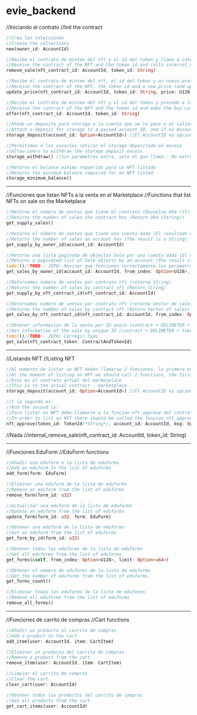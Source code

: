 # evie_backend

//Iniciando el contrato
//Init the contract

```rs
//Crea las colecciones
//Create the collections
new(owner_id: AccountId) 
```
```rs
//Recibe el contrato de minteo del nft y el id del token y llama a internal_remove_sale
//Receive the contract of the NFT and the token id and calls internal_remove_sale
remove_sale(nft_contract_id: AccountId, token_id: String)
```
    
```rs
//Recibe el contrato de minteo del nft, el id del token y un nuevo precio (Y lo actualiza)
//Receive the contract of the NFT, the token id and a new price (and update)
update_price(nft_contract_id: AccountId, token_id: String, price: U128)
```
    
```rs
//Recibe el contrato de minteo del nft y el id del token y procede a la compra llamando a process_purchase
//Receive the contract of the NFT and the token id and make the buy calling to process_purchase
offer(nft_contract_id: AccountId, token_id: String)
```
    
```rs
//Añade un deposito para storage a la cuenta que se le pase o al caller si no se le pasa una
//Attach a deposit for storage to a passed account ID, and if no Account ID it takes the caller
storage_deposit(account_id: Option<AccountId>) //El AccountID es opcional, si no se manda toma el caller - optional, if not passed take the caller
```
    
```rs
//Permitimos a los usuarios retirar el storage depositado en exceso
//Allow users to withdraw the storage deposit excess
storage_withdraw() //Sin parametros extra, solo el que llama - No extra parameter, takes the caller
```
    
```rs
//Retorna el balance minimo requerido para un NFT listado
//Returns the minimum balance required for an NFT listed
storage_minimum_balance()
```

__________________________________________________________________________________________________________________________________________________

//Funciones que listan NFTs a la venta en el Marketplace
//Functions that list NFTs on sale on the Marketplace

```rs
//Retorna el número de ventas que tiene el contrato (Devuelve U64 (String))
//Returns the number of sales the contract has (Return U64 (String))
get_supply_sales()
```
    
```rs
//Retorna el número de ventas que tiene una cuenta dada (El resultado es un String)
//Returns the number of sales an account has (The result is a String)
get_supply_by_owner_id(account_id: AccountId)
```
    
```rs
//Retorna una lista paginada de objectos Sale por una cuenta dada (El resultado es un Vector)
//Returns a paginated list of Sale objects by an account (The result is a Vector)
todo!()//TODO - JEPH: Revisar que funcionen correctamente los parametros opcionales
get_sales_by_owner_id(account_id: AccountId, from_index: Option<U128>, limit: Option<u64>,)
```
    
```rs
//Retornamos numero de ventas por contrato nft (retorna String)
//Returns the number of sales by contract nft (Return String)
get_supply_by_nft_contract_id(nft_contract_id: AccountId)
```
    
```rs
//Retornamos numero de ventas por contrato nft (retorna Vector de sales)
//Returns the number of sales by contract nft (Return Vector of sales)
get_sales_by_nft_contract_id(nft_contract_id: AccountId, from_index: Option<U128>, limit: Option<u64>,)
```
    
```rs
//Obtener información de la venta por ID unico (contract + DELIMETER + token ID)
//Get information of the sale by unique ID (contract + DELIMETER + token ID)
todo!()//TODO - JEPH: Corregir Typo
get_sale(nft_contract_token: ContractAndTokenId)
```
__________________________________________________________________________________________________________________________________________________

//Listando NFT
//Listing NFT

```rs
//Al momento de listar un NFT deben llamarse 2 funciones, la primera es storage_deposit Y SE LE ANEXA UN DEPOSITO
//At the moment of listing an NFT we should call 2 functions, the first is storage_deposit A WE ATTACH A DEPOSIT
//Esta es al contrato actual del marketplace
//This is to the actual contract - marketplace
storage_deposit(account_id: Option<AccountId>) //El AccountID es opcional, si no se manda toma el caller - optional, if not passed take the caller
```

```rs
//Y la segunda es:
//And the second is:
//Para listar un NFT debe llamarse a la función nft_approve del contrato original en el que se minteó el nft
//In order to list an NFT there should be called the funcion nft_approve in the orginal nft contract
nft_approve(token_id: TokenId/*String*/, account_id: AccountId, msg: Option<String> /*Required*/)
```

//Nada
//internal_remove_sale(nft_contract_id: AccountId, token_id: String)

__________________________________________________________________________________________________________________________________________________

//Funciones EduForm
//EduForm functions

```rs
//Añadir una eduform a la lista de eduforms
//Add an eduform to the list of eduforms
add_form(form: EduForm)
```

```rs
//Eliminar una eduform de la lista de eduforms
//Remove an eduform from the list of eduforms
remove_form(form_id: u32)
```

```rs
//Actualizar una eduform de la lista de eduforms
//Update an eduform from the list of eduforms
update_form(form_id: u32, form: EduForm)
```

```rs
//Obtener una eduform de la lista de eduforms
//Get an eduform from the list of eduforms
get_form_by_id(form_id: u32)
```

```rs
//Obtener todas las eduforms de la lista de eduforms
//Get all eduforms from the list of eduforms
get_forms(&self, from_index: Option<U128>, limit: Option<u64>)
```
    
```rs
//Obtener el número de eduforms de la lista de eduforms
//Get the number of eduforms from the list of eduforms
get_forms_count()
```
    
```rs
//Eliminar todas las eduforms de la lista de eduforms
//Remove all eduforms from the list of eduforms
remove_all_forms()
```    
__________________________________________________________________________________________________________________________________________________

//Funciones de carrito de compras
//Cart functions

```rs
//Añadir un producto al carrito de compras
//Add a product to the cart
add_item(user: AccountId, item: CartItem)
```

```rs
//Eliminar un producto del carrito de compras
//Remove a product from the cart
remove_item(user: AccountId, item: CartItem)
```

```rs
//Limpiar el carrito de compras
//Clear the cart
clear_cart(user: AccountId)
```

```rs
//Obtener todos los productos del carrito de compras
//Get all products from the cart
get_cart_items(user: AccountId)
```

<!-- ```rs
//Obtener el número de productos del carrito de compras
//Get the number of products from the cart
get_cart_items_count(user: AccountId)
```
    
```rs -->